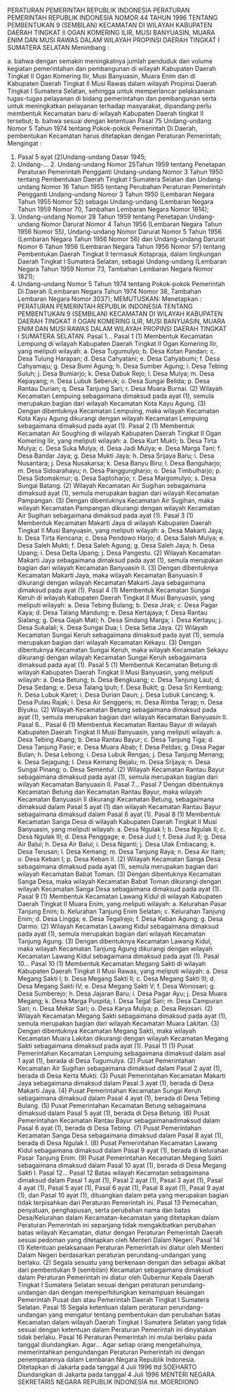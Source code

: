  PERATURAN PEMERINTAH REPUBLIK INDONESIA PERATURAN PEMERINTAH REPUBLIK INDONESIA NOMOR 44 TAHUN 1996 TENTANG PEMBENTUKAN 9 (SEMBILAN) KECAMATAN DI WILAYAH KABUPATEN DAERAH TINGKAT II OGAN KOMERING ILIR, MUSI BANYUASIN, MUARA ENIM DAN MUSI RAWAS DALAM WILAYAH PROPINSI DAERAH TINGKAT I SUMATERA SELATAN
Menimbang :

a. bahwa dengan semakin meningkatnya jumlah penduduk dan volume kegiatan pemerintahan dan pembangunan di wilayah Kabupaten Daerah Tingkat II Ogan Komering Ilir, Musi Banyuasin, Muara Enim dan di Kabupaten Daerah Tingkat II Musi Rawas dalam wilayah Propinsi Daerah Tingkat I Sumatera Selatan, sehingga untuk memperlancar pelaksanaan tugas-tugas pelayanan di bidang pemerintahan dan pembangunan serta untuk meningkatkan pelayanan terhadap masyarakat, dipandang perlu membentuk Kecamatan baru di wilayah Kabupaten Daerah tingkat II tersebut;
b. bahwa sesuai dengan ketentuan Pasal 75 Undang-undang Nomor 5 Tahun 1974 tentang Pokok-pokok Pemerintah Di Daerah, pembentukan Kecamatan harus ditetapkan dengan Peraturan Pemerintah;
Mengingat :

1. Pasal 5 ayat (2)Undang-undang Dasar 1945;
2. Undang-… 2. Undang-undang Nomor 25Tahun 1959 tentang Penetapan Peraturan Pemerintah Pengganti Undang-undang Nomor 3 Tahun 1950 tentang Pembentukan Daerah Tingkat I Sumatera Selatan dan Undang-undang Nomor 16 Tahun 1955 tentang Perubahan Peraturan Pemerintah Pengganti Undang-undang Nomor 3 Tahun 1950 (Lembaran Negara Tahun 1955 Nomor 52) sebagai Undang-undang (Lembaran Negara Tahun 1959 Nomor 70, Tambahan Lembaran Negara Nomor 1814);
3. Undang-undang Nomor 28 Tahun 1959 tentang Penetapan Undang-undang Nomor Darurat Nomor 4 Tahun 1956 (Lembaran Negara Tahun 1956 Nomor 55), Undang-undang Nomor Darurat Nomor 5 Tahun 1956 (Lembaran Negara Tahun 1956 Nomor 56) dan Undang-undang Darurat Nomor 6 Tahun 1956 (Lembaran Negara Tahun 1956 Nomor 57) tentang Pembentukan Daerah Tingkat II termasuk Kotapraja, dalam lingkungan Daerah Tingkat I Sumatera Selatan, sebagai Undang-undang (Lembaran Negara Tahun 1959 Nomor 73, Tambahan Lembaran Negara Nomor 1821);
4. Undang-undang Nomor 5 Tahun 1974 tentang Pokok-pokok Pemerintah Di Daerah (Lembaran Negara Tahun 1974 Nomor 38, Tambahan Lembaran Negara Nomor 3037);
MEMUTUSKAN:
 Menetapkan : PERATURAN PEMERINTAH REPUBLIK INDONESIA TENTANG PEMBENTUKAN 9 (SEMBILAN) KECAMATAN DI WILAYAH KABUPATEN DAERAH TINGKAT II OGAN KOMERING ILIR, MUSI BANYUASIN, MUARA ENIM DAN MUSI RAWAS DALAM WILAYAH PROPINSI DAERAH TINGKAT I SUMATERA SELATAN. Pasal 1…
Pasal 1
(1) Membentuk Kecamatan Lempuing di wilayah Kabupaten Daerah Tingkat II Ogan Komering Ilir, yang meliputi wilayah:
a. Desa Tugumulyo;
b. Desa Kotan Pandan;
c. Desa Tulung Harapan;
d. Desa Cahyatani;
e. Desa Cahyabumi;
f. Desa Cahyamaju;
g. Desa Bumi Agung;
h. Desa Sumber Agung;
i. Desa Tebing Suluh;
j. Desa Bumiarjo;
k. Desa Dabuk Rejo;
l. Desa Mulya;
m. Desa Kepayang;
n. Desa Lubuk Seberuk;
o. Desa Sungai Belida;
p. Desa Rantau Durian;
q. Desa Tanjung Sari;
r. Desa Muara Burnai.
(2) Wilayah Kecamatan Lempuing sebagaimana dimaksud pada ayat (1), semula merupakan bagian dari wilayah Kecamatan Kota Kayu Agung.
(3) Dengan dibentuknya Kecamatan Lempuing, maka wilayah Kecamatan Kota Kayu Agung dikurangi dengan wilayah Kecamatan Lempuing sebagaimana dimaksud pada ayat (1).
Pasal 2
(1) Membentuk Kecamatan Air Soughing di wilayah Kabupaten Daerah Tingkat II Ogan Komering Ilir, yang meliputi wilayah:
a. Desa Kurt Mukti;
b. Desa Tirta Mulya;
c. Desa Suka Mulya;
d. Desa Jadi Mulya;
e. Desa Marga Tani;
f. Desa Bandar Jaya;
g. Desa Mukti Jaya;
h. Desa Srijaya Baru;
i. Desa Nusantara;
j. Desa Nusakarsa;
k. Desa Banyu Biru;
l. Desa Banguharjo;
m. Desa Sidoarahayu;
n. Desa Panggungharjo;
o. Desa Timbulharjo;
p. Desa Sidomakmur;
q. Desa Saptoharjo;
r. Desa Margomulyo;
s. Desa Sungai Batang.
(2) Wilayah Kecamatan Air Sugihan sebagaimana dimaksud ayat (1), semula merupakan bagian dari wilayah Kecamatan Pampangan.
(3) Dengan dibentuknya Kecamatan Air Sugihan, maka wilayah Kecamatan Pampangan dikurangi dengan wilayah Kecamatan Air Sugihan sebagaimana dimaksud pada ayat (1).
Pasal 3
(1) Membentuk Kecamatan Makarti Jaya di wilayah Kabupaten Daerah Tingkat II Musi Banyuasin, yang meliputi wilayah:
a. Desa Makarti Jaya;
b. Desa Tirta Kencana;
c. Desa Pendowo Harjo;
d. Desa Saleh Mulya;
e. Desa Saleh Mukti;
f. Desa Saleh Agung;
g. Desa Saleh Jaya;
h. Desa Upang;
i. Desa Delta Upang;
j. Desa Pangestu.
(2) Wilayah Kecamatan Makarti Jaya sebagaimana dimaksud pada ayat (1), semula merupakan bagian dari wilayah Kecamatan Banyuasin II.
(3) Dengan dibentuknya Kecamatan Makarti Jaya, maka wilayah Kecamatan Banyuasin II dikurangi dengan wilayah Kecamatan Makarti Jaya sebagaimana dimaksud pada ayat (1).
Pasal 4
(1) Membentuk Kecamatan Sungai Keruh di wilayah Kabupaten Daerah Tingkat II Musi Banyuasin, yang meliputi wilayah:
a. Desa Tebing Bulang;
b. Desa Jirak;
c. Desa Pagar Kaya;
d. Desa Talang Mandung;
e. Desa Kertajaya;
f. Desa Rantau Sialang;
g. Desa Gajah Mati;
h. Desa Sindang Marga;
i. Desa Kertayu;
j. Desa Sukalali;
k. Desa Sungai Dua;
l. Desa Setia Jaya.
(2) Wilayah Kecamatan Sungai Keruh sebagaimana dimaksud pada ayat (1), semula merupakan bagian dari wilayah Kecamatan Kekayu.
(3) Dengan dibentuknya Kecamatan Sungai Keruh, maka wilayah Kecamatan Sekayu dikurangi dengan wilayah Kecamatan Sungai Keruh sebagaimana dimaksud pada ayat (1).
Pasal 5
(1) Membentuk Kecamatan Betung di wilayah Kabupaten Daerah Tingkat II Musi Banyuasin, yang meliputi wilayah:
a. Desa Betung;
b. Desa Bengkuang;
c. Desa Tanjung Laut;
d. Desa Sedang;
e. Desa Talang Ipuh;
f. Desa Bukit;
g. Desa Sri Kembang;
h. Desa Lubuk Karet;
i. Desa Durian Daun;
j. Desa Lubuk Lancang;
k. Desa Pulau Rajak;
l. Desa Air Senggeris;
m. Desa Rimba Terap;
n. Desa Biyuku.
(2) Wilayah Kecamatan Betung sebagaimana dimaksud pada ayat (1), semula merupakan bagian dari wilayah Kecamatan Banyuasin II. Pasal 6…
Pasal 6
(1) Membentuk Kecamatan Rantau Bayur di wilayah Kabupaten Daerah Tingkat II Musi Banyuasin, yang meliputi wilayah:
a. Desa Tebing Abang;
b. Desa Rantau Bayur;
c. Desa Tanjung Tiga;
d. Desa Tanjung Pasir;
e. Desa Muara Abab;
f. Desa Peldas;
g. Desa Pagar Bulan;
h. Desa Lebong;
i. Desa Lubuk Rengas;
j. Desa Tanjung Menang;
k. Desa Sejagung;
l. Desa Kemang Bejalu;
m. Desa Srijaya;
n. Desa Sungai Pinang;
o. Desa Sementul.
(2) Wilayah Kecamatan Rantau Bayur sebagaimana dimaksud pada ayat (1), semula merupakan bagian dari wilayah Kecamatan Banyuasin II. Pasal 7…
Pasal 7
Dengan dibentuknya Kecamatan Betung dan Kecamatan Rantau Bayur, maka wilayah Kecamatan Banyuasin II dikurangi Kecamatan Betung, sebagaimana dimaksud dalam Pasal 5 ayat (1) dan wilayah Kecamatan Rantau Bayur sebagaimana dimaksud dalam Pasal 6 ayat (1).
Pasal 8
(1) Membentuk Kecamatan Sanga Desa di wilayah Kabupaten Daerah Tingkat II Musi Banyuasin, yang meliputi wilayah:
a. Desa Ngulak I;
b. Desa Ngulak II;
c. Desa Ngulak III;
d. Desa Penggage;
e. Desa Jud I;
f. Desa Jud II;
g. Desa Air Balui;
h. Desa Air Balui;
i. Desa Nganti;
j. Desa Ulak Embacang;
k. Desa Terusan;
l. Desa Kemang;
m. Desa Tanjung Raya;
n. Desa Air Itam;
o. Desa Keban I;
p. Desa Keban II.
(2) Wilayah Kecamatan Sanga Desa sebagaimana dimaksud pada ayat (1), semula merupakan bagian dari wilayah Kecamatan Babat Toman.
(3) Dengan dibentuknya Kecamatan Sanga Desa, maka wilayah Kecamatan Babat Toman dikurangi dengan wilayah Kecamatan Sanga Desa sebagaimana dimaksud pada ayat (1).
Pasal 9
(1) Membentuk Kecamatan Lawang Kidul di wilayah Kabupaten Daerah Tingkat II Muara Enim, yang meliputi wilayah:
a. Kelurahan Pasar Tanjung Enim;
b. Kelurahan Tanjung Enim Selatan;
c. Kelurahan Tanjung Enim;
d. Desa Lingga;
e. Desa Tegalrejo;
f. Desa Keban Agung;
g. Desa Darmo.
(2) Wilayah Kecamatan Lawang Kidul sebagaimana dimaksud pada ayat (1), semula merupakan bagian dari wilayah Kecamatan Tanjung Agung.
(3) Dengan dibentuknya Kecamatan Lawang Kidul, maka wilayah Kecamatan Tanjung Agung dikurangi dengan wilayah Kecamatan Lawang Kidul sebagaimana dimaksud pada ayat (1). Pasal 10…
Pasal 10
(1) Membentuk Kecamatan Megang Sakti di wilayah Kabupaten Daerah Tingkat II Musi Rawas, yang meliputi wilayah:
a. Desa Megang Sakti I;
b. Desa Megang Sakti II;
c. Desa Megang Sakti III;
d. Desa Megang Sakti IV;
e. Desa Megang Sakti V;
f. Desa Wonosari;
g. Desa Sumberejo;
h. Desa Jajaran Baru;
i. Desa Pagar Ayu;
j. Desa Muara Megang;
k. Desa Marga Puspita;
l. Desa Tegal Sari;
m. Desa Campuran Sari;
n. Desa Mekar Sari;
o. Desa Karya Mulya;
p. Desa Rejosari.
(2) Wilayah Kecamatan Megang Sakti sebagaimana dimaksud pada ayat (1), semula merupakan bagian dari wilayah Kecamatan Muara Lakitan.
(3) Dengan dibentuknya Kecamatan Megang Sakti, maka wilayah Kecamatan Muara Lakitan dikurangi dengan wilayah Kecamatan Megang Sakti sebagaimana dimaksud pada ayat (1).
Pasal 11
(1) Pusat Pemerintahan Kecamatan Lempuing sebagaimana dimaksud dalam asal 1 ayat (1), berada di Desa Tugumulya.
(2) Pusat Pemerintahan Kecamatan Air Sugihan sebagaimana dimaksud dalam Pasal 2 ayat (1), berada di Desa Kerta Mukti.
(3) Pusat Pemerintahan Kecamatan Makarti Jaya sebagaimana dimaksud dalam Pasal 3 ayat (1), berada di Desa Makarti Jaya.
(4) Pusat Pemerintahan Kecamatan Sungai Keruh sebagaimana dimaksud dalam Pasal 4 ayat (1), berada di Desa Tebing Bulang.
(5) Pusat Pemerintahan Kecamatan Betung sebagaimana dimaksud dalam Pasal 5 ayat (1), berada di Desa Betung.
(6) Pusat Pemerintahan Kecamatan Rantau Bayur sebagaimanadimaksud dalam Pasal 6 ayat (1), berada di Desa Tebing.
(7) Pusat Pemerintahan Kecamatan Sanga Desa sebagaimana dimaksud dalam Pasal 8 ayat (1), berada di Desa Ngulak I.
(8) Pusat Pemerintahan Kecamatan Lawang Kidul sebagaimana dimaksud dalam Pasal 9 ayat (1), berada di kelurahan Pasar Tanjung Enim.
(9) Pusat Pemerintahan Kecamatan Megang Sakti sebagaimana dimaksud dalam Pasal 10 ayat (1), berada di Desa Megang Sakti I. Pasal 12…
Pasal 12
Batas wilayah Kecamatan sebagaimana dimaksud dalam Pasal 1 ayat (1), Pasal 2 ayat (1), Pasal 3 ayat (1), Pasal 4 ayat (1), Pasal 5 ayat (1), Pasal 6 ayat (1), Pasal 8 ayat (1), Pasal 9 ayat (1), dan Pasal 10 ayat (1), dituangkan dalam peta yang merupakan bagian tidak terpisahkan dari Peraturan Pemerintah ini.
Pasal 13
Pemecahan, penyatuan, penghapusan, serta perubahan nama dan batas Desa/Kelurahan dalam Kecamatan-kecamatan yang ditetapkan dalam Peraturan Pemerintah ini sepanjang tidak mengakibatkan perubahan batas wilayah Kecamatan, diatur dengan Peraturan Pemerintah Daerah sesuai pedoman yang ditetapkan oleh Menteri Dalam Negeri.
Pasal 14
(1) Ketentuan pelaksanaan Peraturan Pemerintah ini diatur oleh Menteri Dalam Negeri berdasarkan peraturan perundang-undangan yang berlaku.
(2) Segala sesuatu yang berkenaan dengan dan sebagai akibat dari pembentukan 9 (sembilan) Kecamatan sebagaimana dimaksud dalam Peraturan Pemerintah ini diatur oleh Gubernur Kepala Daerah Tingkat I Sumatera Selatan sesuai dengan peraturan perundang-undangan dan dengan memperhitungkan kemampuan keuangan Pemerintah Pusat dan atau Pemerintah Daerah Tingkat I Sumatera Selatan.
Pasal 15
Segala ketentuan dalam peraturan perundang-undangan yang mengatur tentang pembentukan dan perubahan batas Kecamatan dalam wilayah Daerah Tingkat I Sumatera Selatan yang tidak sesuai dengan ketentuan dalam Peraturan Pemerintah ini dinyatakan tidak berlaku.
Pasal 16
Peraturan Pemerintah ini mulai berlaku pada tanggal diundangkan. Agar…
Agar setiap orang mengetahuinya, memerintahkan pengundangan Peraturan Pemerintah ini dengan penempatannya dalam Lembaran Negara Republik Indonesia. Ditetapkan di Jakarta pada tanggal 4 Juli 1996 ttd SOEHARTO Diundangkan di Jakarta pada tanggal 4 Juli 1996 MENTERI NEGARA SEKRETARIS NEGARA REPUBLIK INDONESIA ttd. MOERDIONO